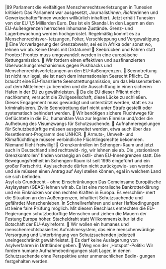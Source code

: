 |89 
Parlament die vielfältigen Menschenrechtsverletzungen in Tunesien kritisiert: Das 
Parlament war ausgesetzt, Journalist*innen, Richter*innen und Gewerkschafter*innen 
wurden willkürlich inhaftiert. Jetzt erhält Tunesien von der EU 1,5 Milliarden Euro. Das 
ist ein Skandal. 
In den Lagern an den EU-Außengrenzen herrschen inhumane Zustände. Grenz- und 
Lagerbewachung werden hochgerüstet. Regelmäßig kommt es zu Menschenrechtsver-
letzungen, Folter, Verschleppung und Vergewaltigung. 
 Eine Vorverlagerung der Grenzabwehr, sei es in Afrika oder sonst wo, lehnen wir ab. 
Keine Deals mit Diktaturen! 
 Seebrücken und Fähren statt Frontex! Frontex muss umgewandelt werden in eine 
europäische Rettungsmission. 
 Wir fordern einen effektiven und ausfinanzierten Überwachungsmechanismus 
gegen Pushbacks und Menschenrechtsverletzungen an den EU-Außengrenzen. 
 Seenotrettung ist nicht nur legal, sie ist nach dem internationalen Seerecht Pflicht. 
Es braucht eine EU-finanzierte Seenotrettungsmission, um das Massensterben auf 
dem Mittelmeer zu beenden und die Ausschiffung in einen sicheren Hafen in der EU 
zu gewährleisten. 
 Da die EU dieser Pflicht nicht nachkommt, versucht die Zivilgesellschaft, diese 
Lücke zu schließen. Dieses Engagement muss gewürdigt und unterstützt werden, 
statt es zu kriminalisieren. Zivile Seenotrettung darf nicht unter Strafe gestellt oder 
systematisch behindert werden. 
 Wir benötigen sichere Fluchtwege für Geflüchtete in die EU, humanitäre Visa zur 
legalen Einreise und/oder die Aufhebung des Visumzwangs für Schutzsuchende. 
 Aufnahmeregelungen für Schutzbedürftige müssen ausgeweitet werden, etwa auch 
über das Resettlement-Programm des UNHCR. 
 Armuts-, Umwelt- und Klimaflüchtlinge müssen verbindliche Flüchtlingsrechte 
bekommen. Niemand flieht freiwillig! 
 Grenzkontrollen im Schengen-Raum und jetzt auch in Deutschland sind rechtswid-
rig, wir lehnen sie ab. Die „stationären Grenzkontrollen“ finden vorrangig an östli-
chen EU-Innengrenzen statt. Die Bewegungsfreiheit im Schengen-Raum ist seit 
1995 eingeführt und ein großer Fortschritt. Asylsuchende dürfen nicht zurückgewie-
sen werden und sie müssen einen Antrag auf Asyl stellen können, egal in welchem 
Land sie sich befinden.  
Asyl als Grundrecht – ohne Einschränkungen 
Das Gemeinsame Europäische Asylsystem (GEAS) lehnen wir ab. Es ist eine moralische 
Bankrotterklärung und ein Einknicken vor den rechten Kräften in Europa. Es verschlim-
mert die Situation an den Außengrenzen, inhaftiert Schutzsuchende und gefährdet 
Menschenleben. In Schnellverfahren und unter Haftbedingungen ist keine faire Prüfung 
möglich. Mit diesem Beschluss entrechten die EU-Regierungen schutzbedürftige 
Menschen und ziehen die Mauern der Festung Europa höher. Stacheldraht statt 
Willkommenskultur ist die Botschaft der EU-Asylreform. 
 Wir wollen ein humanes und menschenrechtsbasiertes Aufnahmesystem, das eine 
menschenwürdige Versorgung und Unterbringung von Schutzsuchenden jederzeit 
uneingeschränkt gewährleistet. 
 Es darf keine Auslagerung von Asylverfahren in Drittländer geben. 
 Weg von der „Hotspot“-Politik: Wir fordern humane Aufnahmebedingungen statt 
Lager, in denen Schutzsuchende ohne Perspektive unter unmenschlichen Bedin-
gungen festgehalten werden. 
